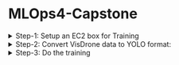 # MLOps4-Capstone
<details>
    <summary> Step-1: Setup an EC2 box for Training </summary>

    - Instantiate a p3.2xlarge EC2 box (for data-parallel training get p3.8xlarge box) with the following AMI:
        Deep Learning AMI GPU PyTorch 1.12.1 (Amazon Linux 2) 20221005
    - AWS configure
    - conda activate pytorch
    - configure git if needed
    - initialize wandb

</details>
<details>
    <summary> Step-2: Convert VisDrone data to YOLO format:</summary>

    ## Step-2.1: Convert VisDrone DET data

        - git clone https://github.com/dnautiyal/MLOps4-Capstone.git
        - cd MLOps4-Capstone
        - mkdir VisDrone
        - cd VisDrone
        - aws s3 cp s3://aerial-detection-mlops4/data/visdrone/raw-data/DET/VisDrone2019-DET-train.zip VisDrone2019-DET-train.zip
        - aws s3 cp s3://aerial-detection-mlops4/data/visdrone/raw-data/DET/VisDrone2019-DET-val.zip VisDrone2019-DET-val.zip
        - aws s3 cp s3://aerial-detection-mlops4/data/visdrone/raw-data/DET/VisDrone2019-DET-train.zip VisDrone2019-DET-train.zip
        - unzip -d . VisDrone2019-DET-val.zip
        - unzip -d . VisDrone2019-DET-train.zip
        - unzip -d . VisDrone2019-DET-test-dev.zip
        - cd ..
        - python3 ./src/yolo_data_utils/convert_visdrone_DET_data_to_yolov7.py --output_image_size "(960, 544)"
        - aws s3 cp VisDrone2019-DET-YOLOv7.zip s3://aerial-detection-mlops4/data/visdrone/yolov7-data/DET/VisDrone2019-DET-YOLOv7.zip
        - You can cleanup the VisDrone directory by deleting all the zip files containing the raw data.

    ## Step-2.2: Convert VisDrone VID data

        - git clone https://github.com/dnautiyal/MLOps4-Capstone.git
        - cd MLOps4-Capstone
        - mkdir VisDrone
        - cd VisDrone
        - aws s3 cp s3://aerial-detection-mlops4/data/visdrone/raw-data/Video/VisDrone2019-VID-train.zip VisDrone2019-VID-train.zip
        - aws s3 cp s3://aerial-detection-mlops4/data/visdrone/raw-data/Video/VisDrone2019-VID-test-dev.zip VisDrone2019-VID-test-dev.zip
        - aws s3 cp s3://aerial-detection-mlops4/data/visdrone/raw-data/Video/VisDrone2019-VID-val.zip VisDrone2019-VID-val.zip
        - unzip -d . VisDrone2019-VID-train.zip
        - unzip -d . VisDrone2019-DEVIDT-test-dev.zip
        - unzip -d . VisDrone2019-VID-val.zip
        - cd ..        
        - python3 ./src/yolo_data_utils/convert_visdrone_VID_data_to_yolov7.py --output_image_size "(960, 544)"
        - aws s3 cp VisDrone2019-VID-YOLOv7.zip s3://aerial-detection-mlops4/data/visdrone/yolov7-data/Video/VisDrone2019-DET-YOLOv7.zip
        - You can cleanup the VisDrone directory by deleting all the zip files containing the raw data.

</details>

<details>
    <summary> Step-3: Do the training </summary>

        - cd to MLOps4-Capstone
        - git clone https://github.com/WongKinYiu/yolov7.git
        - git clone https://github.com/ultralytics/yolov5.git
        - bash ./src/train/train_yolov7.sh


</details>
